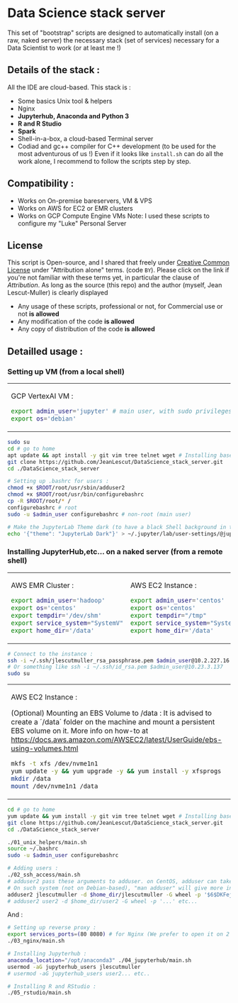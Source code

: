 # Data Science stack server
This set of "bootstrap" scripts are designed to automatically install (on a raw, naked server) the necessary stack (set of services) necessary for a Data Scientist to work (or at least me !)

## Details of the stack :
All the IDE are cloud-based. This stack is :
- Some basics Unix tool & helpers
- Nginx
- **Jupyterhub, Anaconda and Python 3**
- **R and R Studio**
- **Spark**
- Shell-in-a-box, a cloud-based Terminal server
- Codiad and gc++ compiler for C++ development (to be used for the most adventurous of us !)
Even if it looks like `install.sh` can do all the work alone, I recommend to follow the scripts step by step.

## Compatibility :
- Works on On-premise bareservers, VM & VPS
- Works on AWS for EC2 or EMR clusters
- Works on GCP Compute Engine VMs
Note: I used these scripts to configure my "Luke" Personal Server


## License
This script is Open-source, and I shared that freely under [Creative Common License](https://en.wikipedia.org/wiki/Creative_Commons_license) under "Attribution alone" terms. (code `BY`). Please click on the link if you're not familiar with these terms yet, in particular the clause of *Attribution*.
As long as the source (this repo) and the author (myself, Jean Lescut-Muller) is clearly displayed 
   - Any usage of these scripts, professional or not, for Commercial use or not **is allowed**
   - Any modification of the code **is allowed**
   - Any copy of distribution of the code **is allowed**


## Detailled usage :

### Setting up VM (from a local shell)

<table><tr><td>
  
GCP VertexAI VM :
```bash
export admin_user='jupyter' # main user, with sudo privileges
export os='debian'
```

</td></tr></table>

```bash
sudo su
cd # go to home
apt update && apt install -y git vim tree telnet wget # Installing base tools (Although only git is necessary at this stage)
git clone https://github.com/JeanLescut/DataScience_stack_server.git
cd ./DataScience_stack_server

# Setting up .bashrc for users :
chmod +x $ROOT/root/usr/sbin/adduser2
chmod +x $ROOT/root/usr/bin/configurebashrc
cp -R $ROOT/root/* /
configurebashrc # root
sudo -u $admin_user configurebashrc # non-root (main user)

# Make the JupyterLab Theme dark (to have a black Shell background in the Terminals)
echo '{"theme": "JupyterLab Dark"}' > ~/.jupyter/lab/user-settings/@jupyterlab/apputils-extension/themes.jupyterlab-settings

```


### Installing JupyterHub,etc... on a naked server (from a remote shell)

<table><tr><td>
  
AWS EMR Cluster :
```bash
export admin_user='hadoop'
export os='centos'
export tempdir='/dev/shm'
export service_system="SystemV"
export home_dir='/data'
```

</td><td>

AWS EC2 Instance :
```bash
export admin_user='centos'
export os='centos'
export tempdir="/tmp"
export service_system="SystemD"
export home_dir='/data'
```
  
</td></tr></table>

```bash
# Connect to the instance :
ssh -i ~/.ssh/jlescutmuller_rsa_passphrase.pem $admin_user@10.2.227.16 # Enter personal password
# Or something like ssh -i ~/.ssh/id_rsa.pem $admin_user@10.23.3.137
sudo su
```

<table>
<tr><td>
  
AWS EC2 Instance :

(Optional) Mounting an EBS Volume to /data :
It is advised to create a ´/data´ folder on the machine and mount a persistent EBS volume on it.
More info on how-to at https://docs.aws.amazon.com/AWSEC2/latest/UserGuide/ebs-using-volumes.html
```bash
mkfs -t xfs /dev/nvme1n1
yum update -y && yum upgrade -y && yum install -y xfsprogs
mkdir /data
mount /dev/nvme1n1 /data
```
  
</td></tr></table>



```bash
cd # go to home
yum update && yum install -y git vim tree telnet wget # Installing base tools (Although only git is necessary at this stage)
git clone https://github.com/JeanLescut/DataScience_stack_server.git
cd ./DataScience_stack_server

./01_unix_helpers/main.sh
source ~/.bashrc
sudo -u $admin_user configurebashrc

# Adding users :
./02_ssh_access/main.sh
# adduser2 pass these arguments to adduser. on CentOS, adduser can take "-p" argument to take the encrypted password.
# On such system (not on Debian-based), "man adduser" will give more information : using "crypt" to retrieve this code from clear/plain password
adduser2 jlescutmuller -d $home_dir/jlescutmuller -G wheel -p '$6$DKFej1xka8DYxrhi$HnlSzi4 ...... QGkHFpVK34zam2K8fFWbFu2AYvtLokqEJQtBxnWS8Mn9l71O1'
# adduser2 user2 -d $home_dir/user2 -G wheel -p '...' etc...
```

And : 

```bash
# Setting up reverse proxy :
export services_ports=(80 8080) # for Nginx (We prefer to open it on 2 ports, for redundancy)
./03_nginx/main.sh

# Installing Jupyterhub :
anaconda_location="/opt/anaconda3" ./04_jupyterhub/main.sh
usermod -aG jupyterhub_users jlescutmuller
# usermod -aG jupyterhub_users user2... etc..

# Installing R and RStudio :
./05_rstudio/main.sh
```
